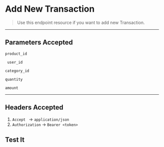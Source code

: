 # Add New Transaction

> Use this endpoint resource if you want to add new Transaction.

----


## Parameters Accepted

` product_id `

` user_id`

` category_id `

` quantity `

` amount `


---
## Headers Accepted

1. `Accept ` -> `application/json`
2. `Authorization` -> `Bearer <token>`

## Test It

<larecipe-swagger endpoint="/api/transactions" default-method='post'></larecipe-swagger>
